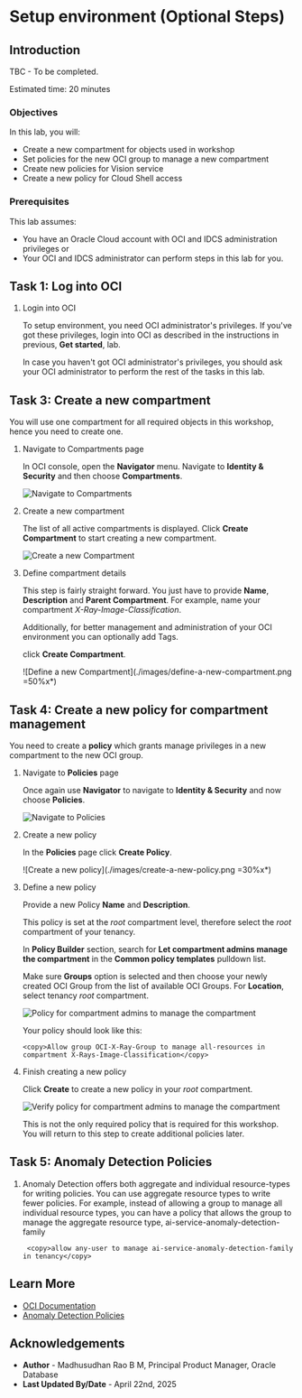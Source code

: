 # Setup environment (Optional Steps)

## Introduction

TBC - To be completed. 

Estimated time: 20 minutes

### Objectives

In this lab, you will:

* Create a new compartment for objects used in workshop
* Set policies for the new OCI group to manage a new compartment
* Create new policies for Vision service
* Create a new policy for Cloud Shell access

### Prerequisites

This lab assumes:

* You have an Oracle Cloud account with OCI and IDCS administration privileges or
* Your OCI and IDCS administrator can perform steps in this lab for you.
 
## Task 1: Log into OCI

1. Login into OCI

    To setup environment, you need OCI administrator's privileges. If you've got these privileges, login into OCI as described in the instructions in previous, **Get started**, lab.

    In case you haven't got OCI administrator's privileges, you should ask your OCI administrator to perform the rest of the tasks in this lab.

## Task 3: Create a new compartment

You will use one compartment for all required objects in this workshop, hence you need to create one.

1. Navigate to Compartments page

    In OCI console, open the **Navigator** menu. Navigate to **Identity & Security** and then choose **Compartments**.

    ![Navigate to Compartments](https://oracle-livelabs.github.io/common/images/console/id-compartment.png " ")

2. Create a new compartment

    The list of all active compartments is displayed. Click **Create Compartment** to start creating a new compartment.

    ![Create a new Compartment](./images/create-a-new-compartment.png " ")

3. Define compartment details

    This step is fairly straight forward. You just have to provide **Name**, **Description** and **Parent Compartment**. For example, name your compartment *X-Ray-Image-Classification*.

    Additionally, for better management and administration of your OCI environment you can optionally add Tags.

    click **Create Compartment**. 

    ![Define a new Compartment](./images/define-a-new-compartment.png =50%x*)
   
## Task 4: Create a new policy for compartment management

You need to create a **policy** which grants manage privileges in a new compartment to the new OCI group.

1. Navigate to **Policies** page

    Once again use **Navigator** to navigate to **Identity & Security** and now choose **Policies**.

    ![Navigate to Policies](https://oracle-livelabs.github.io/common/images/console/id-policies.png " ")

2. Create a new policy

    In the **Policies** page click **Create Policy**.

    ![Create a new policy](./images/create-a-new-policy.png =30%x*)

3. Define a new policy

    Provide a new Policy **Name** and **Description**.

    This policy is set at the *root* compartment level, therefore select the *root* compartment of your tenancy.

    In **Policy Builder** section, search for **Let compartment admins manage the compartment** in the **Common policy templates** pulldown list.

    Make sure **Groups** option is selected and then choose your newly created OCI Group from the list of available OCI Groups. For **Location**, select tenancy *root* compartment.

    ![Policy for compartment admins to manage the compartment](./images/policy-for-compartment-admins.png " ")

    Your policy should look like this:

     ```text
     <copy>Allow group OCI-X-Ray-Group to manage all-resources in compartment X-Rays-Image-Classification</copy>
     ```

4. Finish creating a new policy

     Click **Create** to create a new policy in your *root* compartment.

     ![Verify policy for compartment admins to manage the compartment](./images/verify-policy-for-compartment-admins.jpg)

     This is not the only required policy that is required for this workshop. You will return to this step to create additional policies later.

## Task 5: Anomaly Detection Policies

1. Anomaly Detection offers both aggregate and individual resource-types for writing policies. You can use aggregate resource types to write fewer policies. For example, instead of allowing a group to manage all individual resource types, you can have a policy that allows the group to manage the aggregate resource type, ai-service-anomaly-detection-family

    ```text
     <copy>allow any-user to manage ai-service-anomaly-detection-family in tenancy</copy>
     ```

    
  
## Learn More

* [OCI Documentation](https://docs.oracle.com/en-us/iaas/Content/home.htm)
* [Anomaly Detection Policies](https://docs.oracle.com/en-us/iaas/Content/anomaly/using/policies.htm#policies)

## Acknowledgements

* **Author** - Madhusudhan Rao B M, Principal Product Manager, Oracle Database
* **Last Updated By/Date** - April 22nd, 2025